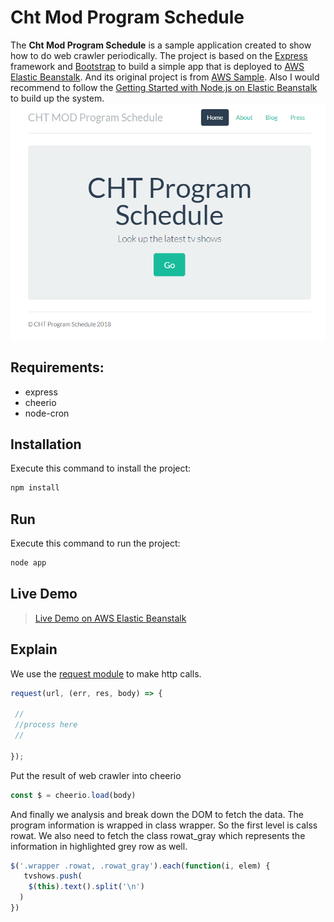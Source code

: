 # Cht Mod Program Schedule

The **Cht Mod Program Schedule** is a sample application created to show how to do web crawler periodically. The project is based on the [Express](https://expressjs.com/) framework and [Bootstrap](http://getbootstrap.com/) to build a simple app that is deployed to [AWS Elastic Beanstalk](http://aws.amazon.com/elasticbeanstalk/). And its original project is from [AWS Sample](https://docs.aws.amazon.com/elasticbeanstalk/latest/dg/nodejs-getstarted.html). Also I would recommend to follow the [Getting Started with Node.js on Elastic Beanstalk](https://docs.aws.amazon.com/elasticbeanstalk/latest/dg/nodejs-getstarted.html) to build up the system.
![screenshot](screenshot.PNG)

## Requirements:
* express
* cheerio
* node-cron

## Installation
Execute this command to install the project:
```js
npm install
```

## Run
Execute this command to run the project:
```js
node app
```
## Live Demo
 > [Live Demo on AWS Elastic Beanstalk](http://tutorials-env.tfq3pbepbu.us-east-2.elasticbeanstalk.com/)

## Explain
We use the [request module](https://www.npmjs.com/package/request) to make http calls.
```js
request(url, (err, res, body) => {
 
 //
 //process here
 //
 
});
```
Put the result of web crawler into cheerio
```js
const $ = cheerio.load(body)
```
And finally we analysis and break down the DOM to fetch the data. The program information is wrapped in class wrapper.
So the first level is calss rowat. We also need to fetch the class rowat_gray which represents the information in highlighted grey row as well.
```js
$('.wrapper .rowat, .rowat_gray').each(function(i, elem) {
   tvshows.push(
    $(this).text().split('\n')
  )
})
```
